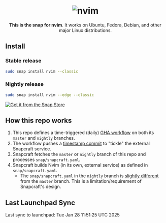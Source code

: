 <h1 align="center">
  <img src="https://raw.githubusercontent.com/neovim/neovim.github.io/master/logos/neovim-logo-300x87.png" alt="nvim">
  <br />
</h1>

<p align="center"><b>This is the snap for nvim</b>. It works on Ubuntu, Fedora, Debian, and other major Linux
distributions.</p>

## Install

### Stable release 

```sh
sudo snap install nvim --classic
```

### Nightly release 
```sh
sudo snap install nvim --edge --classic
```

[![Get it from the Snap Store](https://snapcraft.io/static/images/badges/en/snap-store-black.svg)](https://snapcraft.io/nvim)

## How this repo works

1. This repo defines a time-triggered (daily) [GHA workflow](./.github/workflows/update-readme.yaml) on both its `master` and `nightly` branches.
2. The workflow pushes a [timestamp commit](https://github.com/neovim/neovim-snap/commit/752cca5b7c2d8371f54825c61d0c8ebfedbf6711)
   to "tickle" the external Snapcraft service.
3. Snapcraft fetches the `master` or `nightly` branch of this repo and processes `snap/snapcraft.yaml`.
4. Snapcraft builds Nvim (in its own, external service) as defined in `snap/snapcraft.yaml`.
    - The `snap/snapcraft.yaml` in the `nightly` branch is [slightly different](https://github.com/neovim/neovim-snap/compare/master...nightly)
      from the `master` branch. This is a limitation/requirement of Snapcraft's
      design.

## Last Launchpad Sync

<!-- BEGIN SYNC INFO -->
Last sync to launchpad: Tue Jan 28 11:51:25 UTC 2025
<!-- END SYNC INFO -->
